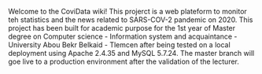 Welcome to the CoviData wiki! This projerct is a web plateform to monitor teh statistics and the news related to SARS-COV-2 pandemic on 2020. This project has been built for academic purpose for the 1st year of Master degree on Computer science - Information system and acquaintance - University Abou Bekr Belkaid - Tlemcen after being tested on a local deployment using Apache 2.4.35 and MySQL 5.7.24. The master branch will goe live to a production environment after the validation of the lecturer.
